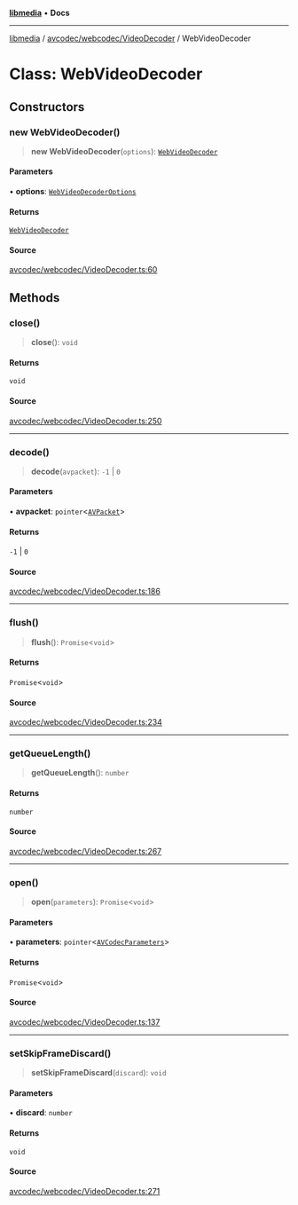 [**libmedia**](../../../../README.md) • **Docs**

***

[libmedia](../../../../README.md) / [avcodec/webcodec/VideoDecoder](../README.md) / WebVideoDecoder

# Class: WebVideoDecoder

## Constructors

### new WebVideoDecoder()

> **new WebVideoDecoder**(`options`): [`WebVideoDecoder`](WebVideoDecoder.md)

#### Parameters

• **options**: [`WebVideoDecoderOptions`](../type-aliases/WebVideoDecoderOptions.md)

#### Returns

[`WebVideoDecoder`](WebVideoDecoder.md)

#### Source

[avcodec/webcodec/VideoDecoder.ts:60](https://github.com/zhaohappy/libmedia/blob/acbbf6bd75e6ee4c968b9f441fe28c40f42f350d/src/avcodec/webcodec/VideoDecoder.ts#L60)

## Methods

### close()

> **close**(): `void`

#### Returns

`void`

#### Source

[avcodec/webcodec/VideoDecoder.ts:250](https://github.com/zhaohappy/libmedia/blob/acbbf6bd75e6ee4c968b9f441fe28c40f42f350d/src/avcodec/webcodec/VideoDecoder.ts#L250)

***

### decode()

> **decode**(`avpacket`): `-1` \| `0`

#### Parameters

• **avpacket**: `pointer`\<[`AVPacket`](../../../../avutil/struct/avpacket/classes/AVPacket.md)\>

#### Returns

`-1` \| `0`

#### Source

[avcodec/webcodec/VideoDecoder.ts:186](https://github.com/zhaohappy/libmedia/blob/acbbf6bd75e6ee4c968b9f441fe28c40f42f350d/src/avcodec/webcodec/VideoDecoder.ts#L186)

***

### flush()

> **flush**(): `Promise`\<`void`\>

#### Returns

`Promise`\<`void`\>

#### Source

[avcodec/webcodec/VideoDecoder.ts:234](https://github.com/zhaohappy/libmedia/blob/acbbf6bd75e6ee4c968b9f441fe28c40f42f350d/src/avcodec/webcodec/VideoDecoder.ts#L234)

***

### getQueueLength()

> **getQueueLength**(): `number`

#### Returns

`number`

#### Source

[avcodec/webcodec/VideoDecoder.ts:267](https://github.com/zhaohappy/libmedia/blob/acbbf6bd75e6ee4c968b9f441fe28c40f42f350d/src/avcodec/webcodec/VideoDecoder.ts#L267)

***

### open()

> **open**(`parameters`): `Promise`\<`void`\>

#### Parameters

• **parameters**: `pointer`\<[`AVCodecParameters`](../../../../avutil/struct/avcodecparameters/classes/AVCodecParameters.md)\>

#### Returns

`Promise`\<`void`\>

#### Source

[avcodec/webcodec/VideoDecoder.ts:137](https://github.com/zhaohappy/libmedia/blob/acbbf6bd75e6ee4c968b9f441fe28c40f42f350d/src/avcodec/webcodec/VideoDecoder.ts#L137)

***

### setSkipFrameDiscard()

> **setSkipFrameDiscard**(`discard`): `void`

#### Parameters

• **discard**: `number`

#### Returns

`void`

#### Source

[avcodec/webcodec/VideoDecoder.ts:271](https://github.com/zhaohappy/libmedia/blob/acbbf6bd75e6ee4c968b9f441fe28c40f42f350d/src/avcodec/webcodec/VideoDecoder.ts#L271)
